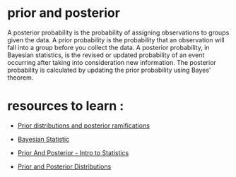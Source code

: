 # prior and posterior

A posterior probability is the probability of assigning observations to groups given the data. A prior probability is the probability that an observation will fall into a group before you collect the data. A posterior probability, in Bayesian statistics, is the revised or updated probability of an event occurring after taking into consideration new information. The posterior probability is calculated by updating the prior probability using Bayes' theorem. 

# resources to learn :

* [Prior distributions and posterior ramifications](https://www.coursera.org/videos/compstatsintro/52oJk?query=prior+and+posterior+probability&source=search)
- [Bayesian Statistic](https://www.coursera.org/learn/bayesian/home)

- [Prior And Posterior - Intro to Statistics](https://www.youtube.com/watch?v=o2Tpws5C2Eg)
- [Prior and Posterior Distributions](https://www.youtube.com/watch?v=IdrEHo6J-6s)
